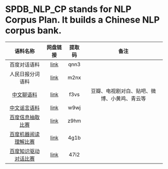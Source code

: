 # SPDB_NLP_CP stands for NLP Corpus Plan. It builds a Chinese NLP corpus bank.

语料名称 | 网盘链接 | 提取码 | 备注 |
:-: | :-: | :-: | :-: |
百度对话语料 | [link](https://pan.baidu.com/s/1a2Rtp6MYlEGadek8rDhJ0g)  | qnn3 | |
人民日报分词语料 | [link](https://pan.baidu.com/s/1DijAYtd7mLtnPzkbtClBDw)| m2nx | |
[中文聊语料](https://github.com/codemayq/chinese_chatbot_corpus) |[link](https://pan.baidu.com/s/1l_QBZGmKZmXqfdWYNNw6GQ)| f3vs | 豆瓣、电视剧对白、贴吧、微博、小黄鸡、青云等 |
[中文谣言语料](https://github.com/thunlp/Chinese_Rumor_Dataset) |[link](https://pan.baidu.com/s/1TBzAddbeJqOTfcvQ2HMYaQ)| w9wj |  |
[百度信息抽取比赛](http://lic2019.ccf.org.cn/kg)|[link](https://pan.baidu.com/s/1Gy57a0fSBnPYL4OdHp2BYw)| z9hm |  |
[百度机器阅读理解比赛](http://lic2019.ccf.org.cn/read)|[link](https://pan.baidu.com/s/1GhJi1KFwNTfVqYvz_hFDJg )| 4g1b |  |
[百度知识驱动对话比赛](http://lic2019.ccf.org.cn/talk)|[link](https://pan.baidu.com/s/1isoc8EpVKwkxBeDBcnvvqA)| 47i2 |  |

